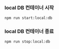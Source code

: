 ### local DB 컨테이너 시작
```bash
npm run start:local:db
```

### local DB 컨테이너 종료
```bash
npm run stop:local:db
```